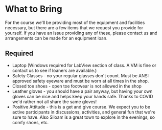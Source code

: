 # What to Bring
For the course we'll be providing most of the equipment and facilities necessary, but there
are a few items that we request you provide for yourself. If you have an issue providing any
of these, please contact us and arrangements can be made for an equipment loan.

## Required
* Laptop (Windows required for LabView section of class. A VM is fine or contact us to see if loaners are available.)
* Safety Glasses - no your regular glasses don't count. Must be ANSI approved safety eyeware and must be worn at all times in the shop.
* Closed toe shoes - open toe footwear is not allowed in the shop
* Leather gloves - you should have a pair anyway, but having your own gloves can be nice and helps keep your hands safe. Thanks to COVID we'd rather not all share the same gloves!
* Positive Attitude - this is a get and give course. We expect you to be active participants in discussions, activities, and general fun that we're sure to have. Also Siloam is a great town to explore in the evenings, so comfy shoes, etc.
